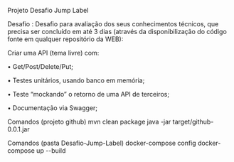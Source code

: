 Projeto Desafio Jump Label

Desafio :
Desafio para avaliação dos seus conhecimentos técnicos, que precisa ser concluído em até 3 dias (através da disponibilização do código fonte em qualquer repositório da WEB):



Criar uma API (tema livre) com:

•             Get/Post/Delete/Put;

•             Testes unitários, usando banco em memória;

•             Teste “mockando” o retorno de uma API de terceiros;

•             Documentação via Swagger;

Comandos (projeto github)
mvn clean package
java -jar target/github-0.0.1.jar

Comandos (pasta Desafio-Jump-Label)
docker-compose config
docker-compose up --build
